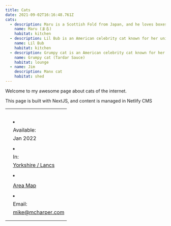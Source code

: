 ```yaml
---
title: Cats
date: 2021-09-02T16:16:48.761Z
cats:
  - description: Maru is a Scottish Fold from Japan, and he loves boxes.
    name: Maru (まる)
    habitat: kitchen
  - description: Lil Bub is an American celebrity cat known for her unique appearance.
    name: Lil Bub
    habitat: kitchen
  - description: Grumpy cat is an American celebrity cat known for her grumpy appearance.
    name: Grumpy cat (Tardar Sauce)
    habitat: lounge
  - name: Jim
    description: Manx cat
    habitat: shed
---
```

Welcome to my awesome page about cats of the internet.

This page is built with NextJS, and content is managed in Netlify CMS



<!--StartFragment-->

|     |                                                                                               |
| --- | --------------------------------------------------------------------------------------------- |
|     |                                                                                               |
|     | <ul class="highlightPanel">                                                                   |
|     | <li>                                                                                          |
|     | <label>Available:</label>                                                                     |
|     | <span>Jan 2022</span>                                                                         |
|     | </li>                                                                                         |
|     | <li>                                                                                          |
|     | <label>In:</label>                                                                            |
|     | <span><a href="[/territory](https://www.mcharper.com/territory)">Yorkshire / Lancs</a></span> |
|     | </li>                                                                                         |
|     | <li>                                                                                          |
|     | <label></label>                                                                               |
|     | <span><a href="[/territory](https://www.mcharper.com/territory)">Area Map</a></span>          |
|     | </li>                                                                                         |
|     | <li>                                                                                          |
|     | <label>Email:</label>                                                                         |
|     | <span>mike@mcharper.com</span>                                                                |
|     | </li>                                                                                         |
|     | </ul>                                                                                         |

<!--EndFragment-->